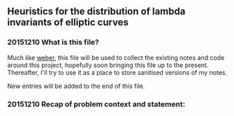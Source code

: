 ## Heuristics for the distribution of lambda invariants of elliptic curves

### 20151210 What is this file?

Much like [weber](https://github.com/daniel3735928559/wip-weber), this
file will be used to collect the existing notes and code around this
project, hopefully soon bringing this file up to the present.
Thereafter, I'll try to use it as a place to store sanitised versions
of my notes.

New entries will be added to the end of this file.

### 20151210 Recap of problem context and statement:

